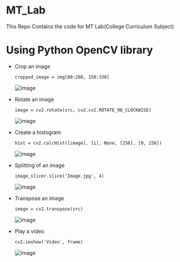# MT_Lab
This Repo Contains the code for MT Lab(College Curriculum Subject)

# Using Python OpenCV library
- Crop an image

  `cropped_image = img[80:280, 150:330]`

  ![image](https://user-images.githubusercontent.com/54492585/222341469-159ad0f7-c728-4d70-8f8a-f7901fe9991c.png)

- Rotate an image

  `image = cv2.rotate(src, cv2.cv2.ROTATE_90_CLOCKWISE)`
  
  ![image](https://user-images.githubusercontent.com/54492585/222341777-54ce158e-588f-4415-973b-ec124209b3d7.png)

- Create a histogram

  `hist = cv2.calcHist([image], [i], None, [256], [0, 256]) `
  
  ![image](https://user-images.githubusercontent.com/54492585/222341932-ceac4f00-c307-4d4c-bb67-71d36f37f316.png)

  
- Splitting of an image
  
  `image_slicer.slice('Image.jpg', 4)`
  
  ![image](https://user-images.githubusercontent.com/54492585/222342055-7154c700-055e-47cd-bc2e-9048d6a0bd97.png)

  
- Transpose an image

  `image = cv2.transpose(src)`
  
  ![image](https://user-images.githubusercontent.com/54492585/222342154-97fdd2ac-4af4-4345-adff-bb69e3f63fee.png)

- Play a video

  `cv2.imshow('Video', frame)`

  ![image](https://user-images.githubusercontent.com/54492585/222342373-c0c1b952-928f-480d-a385-02a44eac97b0.png)

